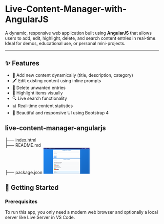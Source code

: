 # Live-Content-Manager-with-AngularJS

A dynamic, responsive web application built using **AngularJS** that allows users to add, edit, highlight, delete, and search content entries in real-time. Ideal for demos, educational use, or personal mini-projects.

---

## ✨ Features

- 📌 Add new content dynamically (title, description, category)
- 🖍️ Edit existing content using inline prompts
- 🧹 Delete unwanted entries
- 🌟 Highlight items visually
- 🔍 Live search functionality
- 📊 Real-time content statistics
- 🎨 Beautiful and responsive UI using Bootstrap 4

## live-content-manager-angularjs
├── index.html      <br>
├── README.md       <br>
├── package.json
<img src = "image.png" width = "30%">
## 🚀 Getting Started

### Prerequisites

To run this app, you only need a modern web browser and optionally a local server like Live Server in VS Code.
